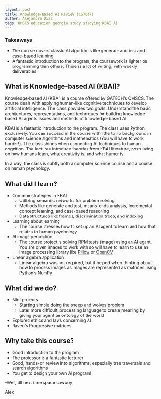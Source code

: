 ```yaml
---
layout: post
title: Knowledge-Based AI Review (CS7637)
author: Alejandro Diaz
tags: OMSCS education georgia study studying KBAI AI 
---
```

### Takeaways
* The course covers classic AI algorithms like generate and test and case-based learning
* A fantastic introduction to the program, the coursework is lighter on programming than others. There is a lot of writing, with weekly deliverables

## What is Knowledge-based AI (KBAI)?
Knowledge-based AI (KBAI) is a course offered by GATECH’s OMSCS. The course deals with applying human-like cognitive techniques to develop artificial intelligence. The class provides two goals: Understand the basic architectures, representations, and techniques for building knowledge-based AI agents issues and methods of knowledge-based AI

KBAI is a fantastic introduction to the program. The class uses Python exclusively. You can succeed in the course with little to no background in computer science algorithms and mathematics (You will have to work harder!). The class shines when connecting AI techniques to human cognition. The lectures introduce theories from KBAI literature, postulating on how humans learn, what creativity is, and what humor is.

In a way, the class is subtly both a computer science course and a course on human psychology.

## What did I learn?
* Common strategies in KBAI
    - Utilizing semantic networks for problem solving
    - Methods like generate and test, means-ends analysis, Incremental concept learning, and case-based reasoning
    - Data structures like frames, discrimination trees, and indexing
* Learning about learning
    - The course stresses how to set up an AI agent to learn and how that relates to human psychology
* AI image perception
    - The course project is solving RPM tests (image) using an AI agent. You are given images to work with so will have to learn to use an image processing library like [Pillow](https://pillow.readthedocs.io/en/stable/) or [OpenCV](https://opencv.org/)
* Linear algebra application
    - Linear algebra was not required, but it helped when thinking about how to process images as images are represented as matrices using Python’s NumPy

## What did we do?
* Mini projects
    - Starting simple doing the [sheep and wolves problem](https://en.wikipedia.org/wiki/Missionaries_and_cannibals_problem)
    - Later more difficult, processing language to create meaning by giving your agent an ontology of the world
* Explored ethics and laws concerning AI
* Raven's Progressive matrices

## Why take this course?
* Good introduction to the program
* The professor is a fantastic lecturer
* Good, hands-on review into algorithms, especially tree traversals and search algorithms
* You get to design your own AI program!

-Well, till next time space cowboy

Alex